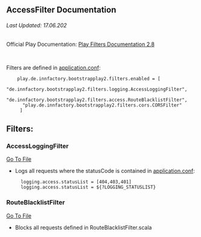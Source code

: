 ## AccessFilter Documentation
###### Last Updated: 17.06.202

Official Play Documentation: [Play Filters Documentation 2.8](https://www.playframework.com/documentation/2.8.x/Filters)

<br/>

Filters are defined in [application.conf](../conf/application.conf):

        play.de.innfactory.bootstrapplay2.filters.enabled = [
          "de.innfactory.bootstrapplay2.filters.logging.AccessLoggingFilter",
          "de.innfactory.bootstrapplay2.filters.access.RouteBlacklistFilter",
          "play.de.innfactory.bootstrapplay2.filters.cors.CORSFilter"
         ]

## Filters:  

### AccessLoggingFilter
[Go To File](../app/de/innfactory/bootstrapplay2/filters/logging/AccessLoggingFilter.scala)

- Logs all requests where the statusCode is contained in [application.conf](../conf/application.conf):

        logging.access.statusList = [404,403,401]
        logging.access.statusList = ${?LOGGING_STATUSLIST}

### RouteBlacklistFilter 

[Go To File](../app/de/innfactory/bootstrapplay2/filters/access/RouteBlacklistFilter.scala)

- Blocks all requests defined in RouteBlacklistFilter.scala




